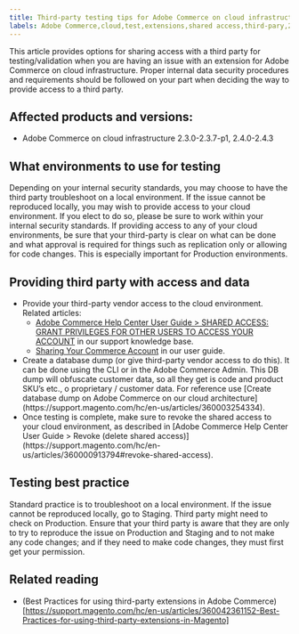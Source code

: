 ```yaml
---
title: Third-party testing tips for Adobe Commerce on cloud infrastructure
labels: Adobe Commerce,cloud,test,extensions,shared access,third-pary,2.3.0,2.31,2.3.2,2.3.3,2.3.3-p1,2.3.4,2.3.4-p2,2.3.5,2.3.5-p1,2.3.5-p2,2.3.6,2.3.7.2.3.7-p1,2.4.0,2.4.0-p1,2.4.1,2.4.1-p1,2.4.2,2.4.2-p1,2.4.2-p2,2.4.3
---
```


This article provides options for sharing access with a third party for testing/validation when you are having an issue with an extension for Adobe Commerce on cloud infrastructure.
Proper internal data security procedures and requirements should be followed on your part when deciding the way to provide access to a third party.

## Affected products and versions:

* Adobe Commerce on cloud infrastructure 2.3.0-2.3.7-p1, 2.4.0-2.4.3

## What environments to use for testing

Depending on your internal security standards, you may choose to have the third party troubleshoot on a local environment. If the issue cannot be reproduced locally, you may wish to provide access to your cloud environment. If you elect to do so, please be sure to work within your internal security standards. If providing access to any of your cloud environments, be sure that your third-party is clear on what can be done and what approval is required for things such as replication only or allowing for code changes. This is especially important for Production environments.

## Providing third party with access and data

<ul>
<li>Provide your third-party vendor access to the cloud environment. Related articles:
<ul>
<li><a href="https://support.magento.com/hc/en-us/articles/360000913794#shared-access">Adobe Commerce Help Center User Guide > SHARED ACCESS: GRANT PRIVILEGES FOR OTHER USERS TO ACCESS YOUR ACCOUNT</a> in our support knowledge base.</li>
<li><a href="https://docs.magento.com/user-guide/magento/magento-account-share.html">Sharing Your Commerce Account</a> in our user guide.</li>
</ul>   
</li>
<li>Create a database dump (or give third-party vendor access to do this). It can be done using the CLI or in the Adobe Commerce Admin. This DB dump will obfuscate customer data, so all they get is code and product SKU’s etc., o proprietary / customer data.
For reference use [Create database dump on Adobe Commerce on our cloud architecture](https://support.magento.com/hc/en-us/articles/360003254334).</li>
<li>Once testing is complete, make sure to revoke the shared access to your cloud environment, as described in [Adobe Commerce Help Center User Guide > Revoke (delete shared access)](https://support.magento.com/hc/en-us/articles/360000913794#revoke-shared-access).</li>
</ul>

## Testing best practice

Standard practice is to troubleshoot on a local environment. If the issue cannot be reproduced locally, go to Staging. Third party might need to check on Production. Ensure that your third party is aware that they are only to try to reproduce the issue on Production and Staging and to not make any code changes; and if they need to make code changes, they must first get your permission.


## Related reading

* (Best Practices for using third-party extensions in Adobe Commerce)[https://support.magento.com/hc/en-us/articles/360042361152-Best-Practices-for-using-third-party-extensions-in-Magento]
